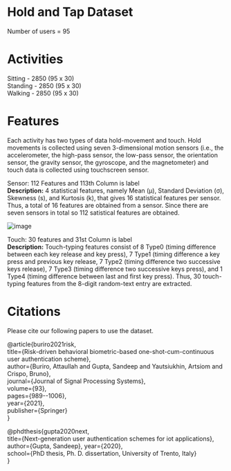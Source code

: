 # Hold and Tap Dataset

Number of users = 95

# Activities
Sitting - 2850 (95 x 30)   <br />
Standing - 2850 (95 x 30) <br />
Walking - 2850 (95 x 30)

# Features
Each activity has two types of data hold-movement and touch. Hold movements is collected using seven 3-dimensional motion sensors
(i.e., the accelerometer, the high-pass sensor, the low-pass sensor, the orientation sensor, the gravity sensor, the gyroscope, and the magnetometer) and touch data is collected using touchscreen sensor.

Sensor: 112 Features and 113th Column is label<br />
**Description:** 4 statistical features, namely Mean (μ), Standard Deviation (σ), Skewness (s), and Kurtosis (k), that gives 16 statistical features
per sensor. Thus, a total of 16 features are obtained from a sensor. Since there are seven sensors in total so 112 satistical features are obtained.

![image](https://github.com/apachetechnology/HoldandTapDataset/assets/26899308/b2b5f158-d301-4fd5-ae64-10672f1ed1ea)

Touch: 30 features and 31st Column is label<br />
**Description:** Touch-typing features consist of 8 Type0 (timing difference between each key release and key press), 7 Type1 (timing difference a key press and previous key release, 7 Type2 (timing difference two successive keys release), 7 Type3 (timing difference two successive keys press), and 1 Type4 (timing difference between last and first key press). Thus, 30 touch-typing features from the 8-digit random-text entry are extracted.

# Citations
Please cite our following papers to use the dataset.

@article{buriro2021risk,<br />
  title={Risk-driven behavioral biometric-based one-shot-cum-continuous user authentication scheme},<br />
  author={Buriro, Attaullah and Gupta, Sandeep and Yautsiukhin, Artsiom and Crispo, Bruno},<br />
  journal={Journal of Signal Processing Systems},<br />
  volume={93},<br />
  pages={989--1006},<br />
  year={2021},<br />
  publisher={Springer}<br />
}

@phdthesis{gupta2020next, <br />
  title={Next-generation user authentication schemes for iot applications}, <br />
  author={Gupta, Sandeep}, year={2020}, <br />
  school={PhD thesis, Ph. D. dissertation, University of Trento, Italy} <br />
}
